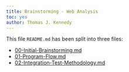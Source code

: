 ```yaml
---
title: Brainstorming - Web Analysis
toc: yes
author: Thomas J. Kennedy
---
```


This file `README.md` has been split into three files:

  - [00-Initial-Brainstorming.md](https://github.com/cstkennedy/Phase-3-Brainstorming-Web-Analysis/blob/main/00-Initial-Brainstorming.md)
  - [01-Program-Flow.md](https://github.com/cstkennedy/Phase-3-Brainstorming-Web-Analysis/blob/main/01-Program-Flow.md)
  - [02-Integration-Test-Methodology.md](https://github.com/cstkennedy/Phase-3-Brainstorming-Web-Analysis/blob/main/02-Integration-Test-Methodology.md)
